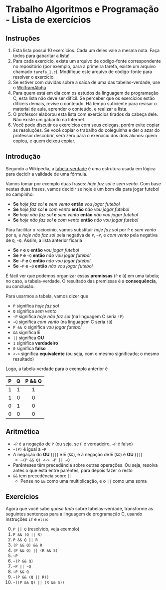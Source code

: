 # Trabalho Algoritmos e Programação - Lista de exercícios

## Instruções

1. Esta lista possui 10 exercícios. Cada um deles vale a mesma nota. Faça todos para gabaritar a lista!
2. Para cada exercício, existe um arquivo de código-fonte correspondente no repositório (por exemplo, para a primeira tarefa, existe um arquivo chamado `tarefa_1.c`). Modifique este arquivo de código-fonte para resolver o exercício.
3. Se estiver com dúvidas sobre a saída de uma das tabelas-verdade, use o [WolframAlpha](https://www.wolframalpha.com/input/?i=P+%26%26+Q)
4. Para quem está em dia com os estudos da linguagem de programação C, esta lista não deve ser difícil. Se perceber que os exercícios estão difíceis demais, revise o conteúdo. Há tempo suficiente para revisar o material de aula, aprender o conteúdo, e realizar a lista.
5. O professor elaborou esta lista com exercícios tirados da cabeça dele. Não existe um gabarito na Internet.
6. Você pode discutir os exercícios com seus colegas, porém evite copiar as resoluções. Se você copiar o trabalho do coleguinha e der o azar do professor descobrir, será zero para o exercício dos dois alunos: quem copiou, e quem deixou copiar.

## Introdução

Segundo a Wikipedia, a [tabela-verdade](https://pt.wikipedia.org/wiki/Tabela-verdade) é uma estrutura usada em lógica para decidir a validade de uma fórmula.

Vamos tomar por exemplo duas frases: _hoje faz sol_ e _sem vento_. Com base nestas duas frases, vamos decidir se hoje é um bom dia para jogar futebol no campinho:

* **Se** _hoje faz sol_ **e** _sem vento_ **então** _vou jogar futebol_
* **Se** _hoje faz sol_ **e** _com vento_ **então** _não vou jogar futebol_
* **Se** _hoje não faz sol_ **e** _sem vento_ **então** _não vou jogar futebol_
* **Se** _hoje não faz sol_ **e** _com vento_ **então** _não vou jogar futebol_

Para facilitar o raciocínio, vamos substituir _hoje faz sol_ por `P` e _sem vento_ por `Q`, e _hoje não faz sol_ pela negativa de `P`, `~P`, e _com vento_ pela negativa de `Q`, `~Q`. Assim, a lista anterior ficaria

* **Se** `P` **e** `Q` **então** _vou jogar futebol_
* **Se** `P` **e** `~Q` **então** _não vou jogar futebol_
* **Se** `~P` **e** `Q` **então** _não vou jogar futebol_
* **Se** `~P` **e** `~Q` **então** _não vou jogar futebol_

É fácil ver que podemos organizar essas **premissas** (`P` e `Q`) em uma tabela; no caso, a tabela-verdade. O resultado das premissas é a **consequência**, ou conclusão. 

Para usarmos a tabela, vamos dizer que

* `P` significa _hoje faz sol_
* `Q` significa _sem vento_
* `~P` significa _hoje não faz sol_ (na linguagem C seria `!P`)
* `~Q` significa _com vento_ (na linguagem C seria `!Q`)
* `P && Q` significa _vou jogar futebol_
* `&&` significa **E**
* `||` significa **OU**
* `1` significa **verdadeiro**
* `0` significa **falso**
* `<->` significa **equivalente** (ou seja, com o mesmo significado; o mesmo resultado)

Logo, a tabela-verdade para o exemplo anterior é

|  P  |  Q  | P && Q |
|:---:|:---:|:------:|
|  1  |  1  |   1    |
|  1  |  0  |   0    |
|  0  |  1  |   0    |
|  0  |  0  |   0    |


## Aritmética 

* `~P` é a negação de `P` (ou seja, se `P` é verdadeiro, `~P` é falso)
* `~(P)` é igual a `~P`
* A negação do **OU** (`||`) é **E** (`&&`), e a negação de **E** (`&&`) é **OU** (`||`)
  * `~(P && Q) <-> ~P || ~Q`
* Parênteses têm precedência sobre outras operações. Ou seja, resolva antes o que está entre parêntes, para depois fazer
  o resto  
* `&&` tem precedência sobre `||`
  * Pense no `&&` como uma multiplicação, e o `||` como uma soma

## Exercícios

Agora que você sabe _quase tudo_ sobre tabelas-verdade, transforme as seguintes sentenças para a linguagem de programação C, usando instruções `if` e `else`:

 0. `P || Q` (resolvido, veja exemplo)
 1. `P && (Q || R)`
 2. `P && Q || R`
 3. `(P && Q) && R`
 4. `(P && Q) || (R && S)`
 5. `~P`
 6. `~(P && Q)`
 7. `~P || ~Q`
 8. `~P && Q`
 9. `~(P && (Q || R))`
10. `~((P && Q) || (R && S))`